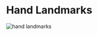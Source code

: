 # Hand Landmarks
![hand landmarks](https://user-images.githubusercontent.com/69034411/123546674-4005c000-d77b-11eb-92cb-e4064ef0fff6.PNG)
